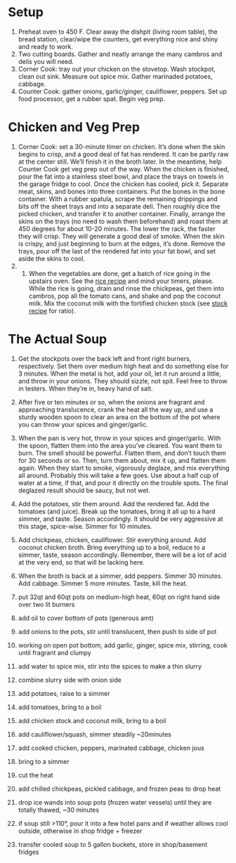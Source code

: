 # Setup
1. Preheat oven to 450 F. Clear away the dishpit (living room table), the bread station, clear/wipe the counters, get everything nice and shiny and ready to work. 
1. Two cutting boards. Gather and neatly arrange the many cambros and delis you will need. 
1. Corner Cook: tray out your chicken on the stovetop. Wash stockpot, clean out sink. Measure out spice mix. Gather marinaded potatoes, cabbage. 
1. Counter Cook: gather onions, garlic/ginger, cauliflower, peppers. Set up food processor, get a rubber spat. Begin veg prep. 
# Chicken and Veg Prep
1. Corner Cook: set a 30-minute timer on chicken. It’s done when the skin begins to crisp, and a good deal of fat has rendered. It can be partly raw at the center still. We’ll finish it in the broth later. In the meantime, help Counter Cook get veg prep out of the way. When the chicken is finished, pour the fat into a stainless steel bowl, and place the trays on towels in the garage fridge to cool. Once the chicken has cooled, pick it. Separate meat, skins, and bones into three containers. Put the bones in the bone container. With a rubber spatula, scrape the remaining drippings and bits off the sheet trays and into a separate deli. Then roughly dice the picked chicken, and transfer it to another container. Finally, arrange the skins on the trays (no need to wash them beforehand) and roast them at 450 degrees for about 10-20 minutes. The lower the rack, the faster they will crisp. They will generate a good deal of smoke. When the skin is crispy, and just beginning to burn at the edges, it’s done. Remove the trays, pour off the last of the rendered fat into your fat bowl, and set aside the skins to cool. 
1. 1. When the vegetables are done, get a batch of rice going in the upstairs oven. See the [rice recipe](../rice/method) and mind your timers, please. While the rice is going, drain and rinse the chickpeas, get them into cambros, pop all the tomato cans, and shake and pop the coconut milk. Mix the coconut milk with the fortified chicken stock (see [stock recipe](../chicken-stock/method) for ratio). 
# The Actual Soup
1. Get the stockpots over the back left and front right burners, respectively. Set them over medium high heat and do something else for 3 minutes. When the metal is hot, add your oil, let it run around a little, and throw in your onions. They should sizzle, not spit. Feel free to throw in testers. When they’re in, heavy hand of salt.
1. After five or ten minutes or so, when the onions are fragrant and approaching translucence, crank the heat all the way up, and use a sturdy wooden spoon to clear an area on the bottom of the pot where you can throw your spices and ginger/garlic.
1. When the pan is very hot, throw in your spices and ginger/garlic. With the spoon, flatten them into the area you’ve cleared. You want them to burn. The smell should be powerful. Flatten them, and don’t touch them for 30 seconds or so. Then, turn them about, mix it up, and flatten them again. When they start to smoke, vigorously deglaze, and mix everything all around. Probably this will take a few goes. Use about a half cup of water at a time, if that, and pour it directly on the trouble spots. The final deglazed result should be saucy, but not wet. 
1. Add the potatoes, stir them around. Add the rendered fat. Add the tomatoes (and juice). Break up the tomatoes, bring it all up to a hard simmer, and taste. Season accordingly. It should be very aggressive at this stage, spice-wise. Simmer for 10 minutes.
1. Add chickpeas, chicken, cauliflower. Stir everything around. Add coconut chicken broth. Bring everything up to a boil, reduce to a simmer, taste, season accordingly. Remember, there will be a lot of acid at the very end, so that will be lacking here. 
1. When the broth is back at a simmer, add peppers. Simmer 30 minutes. Add cabbage. Simmer 5 more minutes. Taste, kill the heat. 

1. put 32qt and 60qt pots on medium-high heat, 60qt on right hand side over two lit burners
1. add oil to cover bottom of pots (generous amt)
1. add onions to the pots, stir until translucent, then push to side of pot
1. working on open pot bottom, add garlic, ginger, spice mix, stirring, cook until fragrant and clumpy
1. add water to spice mix, stir into the spices to make a thin slurry
1. combine slurry side with onion side
1. add potatoes, raise to a simmer
1. add tomatoes, bring to a boil
1. add chicken stock and coconut milk, bring to a boil
1. add cauliflower/squash, simmer steadily ~20minutes
1. add cooked chicken, peppers, marinated cabbage, chicken jous
1. bring to a simmer
1. cut the heat
1. add chilled chickpeas, pickled cabbage, and frozen peas to drop heat
1. drop ice wands into soup pots (frozen water vessels) until they are totally thawed, ~30 minutes
1. if soup still >110°, pour it into a few hotel pans and if weather allows cool outside, otherwise in shop fridge + freezer
1. transfer cooled soup to 5 gallon buckets, store in shop/basement fridges
